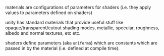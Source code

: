 materials are configurations of parameters for shaders (i.e. they apply values to parameters defined on shaders)

unity has standard materials that provide useful stuff like opaque/transparent/cutout shading modes, metallic, specular, roughness, albedo and normal textures, etc etc.

shaders define parameters (aka `uniform`s) which are constants which are passed in by the material (i.e. defined at compile time).

